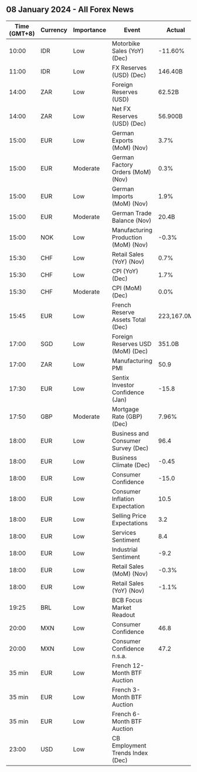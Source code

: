 ## 08 January 2024 - All Forex News

| Time (GMT+8) | Currency | Importance | Event | Actual | Forecast | Previous |
|------|----------|------------|-------|--------|----------|----------|
| 10:00 | IDR | Low | Motorbike Sales (YoY) (Dec) | -11.60% |  | -2.80% |
| 11:00 | IDR | Low | FX Reserves (USD) (Dec) | 146.40B |  | 138.10B |
| 14:00 | ZAR | Low | Foreign Reserves (USD) | 62.52B |  | 61.72B |
| 14:00 | ZAR | Low | Net FX Reserves (USD) (Dec) | 56.900B |  | 56.319B |
| 15:00 | EUR | Low | German Exports (MoM) (Nov) | 3.7% | 0.3% | -0.4% |
| 15:00 | EUR | Moderate | German Factory Orders (MoM) (Nov) | 0.3% | 1.0% | -3.8% |
| 15:00 | EUR | Low | German Imports (MoM) (Nov) | 1.9% | 0.2% | -1.1% |
| 15:00 | EUR | Moderate | German Trade Balance (Nov) | 20.4B | 17.9B | 17.7B |
| 15:00 | NOK | Low | Manufacturing Production (MoM) (Nov) | -0.3% |  | 0.5% |
| 15:30 | CHF | Low | Retail Sales (YoY) (Nov) | 0.7% | 0.0% | -0.3% |
| 15:30 | CHF | Low | CPI (YoY) (Dec) | 1.7% | 1.5% | 1.4% |
| 15:30 | CHF | Moderate | CPI (MoM) (Dec) | 0.0% | -0.2% | -0.2% |
| 15:45 | EUR | Low | French Reserve Assets Total (Dec) | 223,167.0M |  | 222,926.0M |
| 17:00 | SGD | Low | Foreign Reserves USD (MoM) (Dec) | 351.0B |  | 345.5B |
| 17:00 | ZAR | Low | Manufacturing PMI | 50.9 |  | 48.2 |
| 17:30 | EUR | Low | Sentix Investor Confidence (Jan) | -15.8 | -15.5 | -16.8 |
| 17:50 | GBP | Moderate | Mortgage Rate (GBP) (Dec) | 7.96% |  | 8.03% |
| 18:00 | EUR | Low | Business and Consumer Survey (Dec) | 96.4 |  | 94.0 |
| 18:00 | EUR | Low | Business Climate (Dec) | -0.45 |  | -0.39 |
| 18:00 | EUR | Low | Consumer Confidence | -15.0 | -15.1 | -16.9 |
| 18:00 | EUR | Low | Consumer Inflation Expectation | 10.5 |  | 9.3 |
| 18:00 | EUR | Low | Selling Price Expectations | 3.2 |  | 2.4 |
| 18:00 | EUR | Low | Services Sentiment | 8.4 |  | 5.5 |
| 18:00 | EUR | Low | Industrial Sentiment | -9.2 |  | -9.5 |
| 18:00 | EUR | Low | Retail Sales (MoM) (Nov) | -0.3% | -0.3% | 0.4% |
| 18:00 | EUR | Low | Retail Sales (YoY) (Nov) | -1.1% | -1.5% | -0.8% |
| 19:25 | BRL | Low | BCB Focus Market Readout |  |  |  |
| 20:00 | MXN | Low | Consumer Confidence | 46.8 |  | 47.2 |
| 20:00 | MXN | Low | Consumer Confidence n.s.a. | 47.2 |  | 46.9 |
| 35 min | EUR | Low | French 12-Month BTF Auction |  |  | 3.215% |
| 35 min | EUR | Low | French 3-Month BTF Auction |  |  | 3.757% |
| 35 min | EUR | Low | French 6-Month BTF Auction |  |  | 3.663% |
| 23:00 | USD | Low | CB Employment Trends Index (Dec) |  |  | 113.05 |
